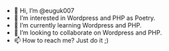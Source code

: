 - 👋 Hi, I’m @euguk007
- 👀 I’m interested in Wordpress and PHP as Poetry.
- 🌱 I’m currently learning Wordpress and PHP.
- 💞️ I’m looking to collaborate on Wordpress and PHP.
- 📫 How to reach me? Just do it ;)

<!---
euguk007/euguk007 is a ✨ special ✨ repository because its `README.md` (this file) appears on your GitHub profile.
You can click the Preview link to take a look at your changes.
--->
